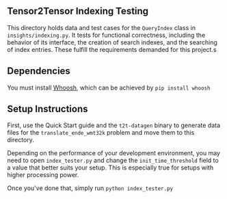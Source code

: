 ## Tensor2Tensor Indexing Testing

This directory holds data and test cases for the `QueryIndex` class in `insights/indexing.py`. It tests for functional correctness, including the behavior of its interface, the creation of search indexes, and the searching of index entries. These fulfill the requirements demanded for this project.s

## Dependencies

You must install [Whoosh](https://pypi.python.org/pypi/Whoosh/), which can be achieved by `pip install whoosh`

## Setup Instructions

First, use the Quick Start guide and the `t2t-datagen` binary to generate
data files for the `translate_ende_wmt32k` problem and move them to this
directory.

Depending on the performance of your development environment, you may need
to open `index_tester.py` and change the `init_time_threshold` field to a
value that better suits your setup. This is especially true for setups with
higher processing power.

Once you've done that, simply run `python index_tester.py`

